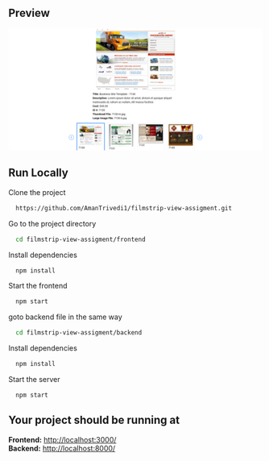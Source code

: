 ## Preview 

![App Screenshot](https://github.com/AmanTrivedi1/filmstrip-view-assigment/blob/main/frontend/assets/Screenshot%202024-07-15%20005429.png)

## Run Locally

Clone the project

```bash
  https://github.com/AmanTrivedi1/filmstrip-view-assigment.git
```

Go to the project directory

```bash
  cd filmstrip-view-assigment/frontend
```

Install dependencies

```bash
  npm install
```

Start the frontend

```bash
  npm start
```

goto backend file in the same way


```bash
  cd filmstrip-view-assigment/backend
```


Install dependencies

```bash
  npm install
```

Start the server

```bash
  npm start
```

## Your project should be running at

**Frontend:** [http://localhost:3000/](http://localhost:3000/)  
**Backend:** [http://localhost:8000/](http://localhost:8000/)
  
